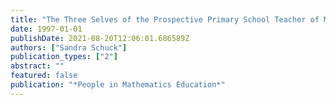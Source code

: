 ```yaml
---
title: "The Three Selves of the Prospective Primary School Teacher of Mathematics: An Australian Case Study"
date: 1997-01-01
publishDate: 2021-08-20T12:06:01.686589Z
authors: ["Sandra Schuck"]
publication_types: ["2"]
abstract: ""
featured: false
publication: "*People in Mathematics Education*"
---
```


